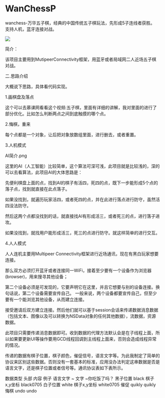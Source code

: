# WanChessP
wanchess-万华五子棋，经典的中国传统五子棋玩法，先形成5子连线者获胜。
支持人机，蓝牙连接对战。

![](https://github.com/lilanshengTech/WanChessP/blob/master/wanchessbg.png)

简介：

该项目主要用到MutipeerConnectivity框架，用蓝牙或者局域网二人近场五子棋对战。

二.思路介绍

大概说下思路，具体看代码实现。

1.画棋盘及落点

这个可以去慕课网看看这个视频:五子棋，里面有详细的讲解，我对里面的进行了部分优化。比如怎么判断两点之间到底触摸的哪个点。

2.悔棋，重来

每个点都是一个对象，让后把对象放数组里面，进行删去，或者重置。

3.人机模式

AI简介.png

这里的AI（人工智能）比较简单，这个算法可深可浅，此项目就是比较浅的，深的可以去看算法，此项目AI的大体思路是：

先便利棋盘上面的点，找到AI的棋子有活四，死四的点，既下一步能形成5个点的落子点，找到就直接在此点落子。

如果没找到，就遍历玩家活四，或者死四的点，并在此进行落点进行防守，虽然活四没法防守。

然后这两个点都没找到的话，就直接找AI有形成活三，或者死三的点，进行落子进攻。

如果没找到，就找用户能形成活三，死三的点进行防守。就这样简单的进行交互。

4.人人模式

人人连机主要用Multipeer Connectivity框架进行近场通讯，现在有黑白玩家想要连接。

那么双方必须打开蓝牙或者连接同一WiFi，接着至少要有一个设备作为浏览器(browser)，用来搜寻其他设备；

第二个设备必须是可发现的，它要声明它在这里，并且它想要与别的设备连接。换句话说，第二个设备需要宣传自己。 一般来说，两个设备都要宣传自己，但至少要有一个能浏览其他设备，从而建立连接。

接受邀请后双方建立连接。然后他们就可以基于session会话来传递数据消息数据（包括文本、图像以及可以转换为NSData对象的任何其他数据），流数据，资源数据。

此项目只需要传递消息数据即可。收到数据的代理方法默认会是在子线程上面，所以如果要更新UI等操作要用GCD线程回调到主线程上面来，否则会造成线程异常的情况。

传递的数据有棋子位置，棋子颜色，催促信号，语言文字等。为此我制定了简单的协议来区别这些数据。否则没有一套基本的标准，应用没办法判定这串数据是否是语言文字，还是棋子位置或者信号等。通讯协议表如下表所示。

数据类型	头部	内容	例子
语言文字	~	文字	~你吃饭了吗？
黑子位置	black	棋子x,y坐标	black0705
白子位置	white	棋子x,y坐标	white0705
催促	quikly		quikly
悔棋	undo		undo
